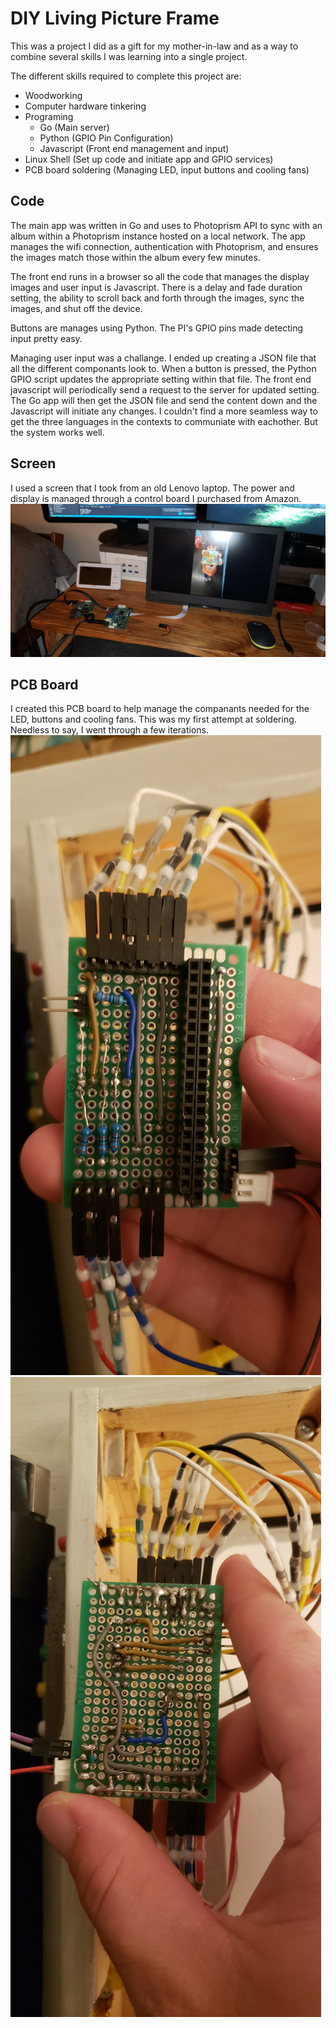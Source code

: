 # DIY Living Picture Frame
This was a project I did as a gift for my mother-in-law and as a way to combine several skills I was learning into a single project.

The different skills required to complete this project are:
- Woodworking
- Computer hardware tinkering
- Programing
  - Go (Main server)
  - Python (GPIO Pin Configuration)
  - Javascript (Front end management and input)
- Linux Shell (Set up code and initiate app and GPIO services)
- PCB board soldering (Managing LED, input buttons and cooling fans)

## Code
The main app was written in Go and uses to Photoprism API to sync with an album within a Photoprism instance hosted on a local network. The app manages the wifi connection, authentication with Photoprism, and ensures the images match those within the album every few minutes.

The front end runs in a browser so all the code that manages the display images and user input is Javascript. There is a delay and fade duration setting, the ability to scroll back and forth through the images, sync the images, and shut off the device.

Buttons are manages using Python. The PI's GPIO pins made detecting input pretty easy.

Managing user input was a challange. I ended up creating a JSON file that all the different componants look to. When a button is pressed, the Python GPIO script updates the appropriate setting within that file.
The front end javascript will periodically send a request to the server for updated setting. The Go app will then get the JSON file and send the content down and the Javascript will initiate any changes. I couldn't find a more seamless way to get the three languages in the contexts to communiate with eachother. But the system works well.

## Screen
I used a screen that I took from an old Lenovo laptop. The power and display is managed through a control board I purchased from Amazon.
![Screen Testing](https://raw.githubusercontent.com/nr-johnson/living-frame-go/master/static/images/Screen_Test.jpg)

## PCB Board
I created this PCB board to help manage the companants needed for the LED, buttons and cooling fans. This was my first attempt at soldering. Needless to say, I went through a few iterations.
![PCB Front](https://raw.githubusercontent.com/nr-johnson/living-frame-go/master/static/images/PCB_Front.jpg)
![PCB Back](https://raw.githubusercontent.com/nr-johnson/living-frame-go/master/static/images/PCB_Back.jpg)
